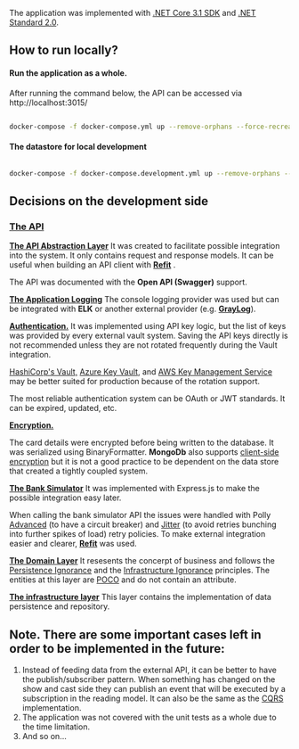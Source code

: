 
 The application was implemented with [.NET Core 3.1 SDK](https://github.com/dotnet/core/tree/master/release-notes/3.1) and [.NET Standard 2.0](https://docs.microsoft.com/en-us/dotnet/standard/net-standard).

## How to run locally? ##

#### Run the application as a whole.

After running the command below, the API can be accessed via http://localhost:3015/
```bash

docker-compose -f docker-compose.yml up --remove-orphans --force-recreate --renew-anon-volumes --build --abort-on-container-exit

```

#### The datastore for local development

```bash

docker-compose -f docker-compose.development.yml up --remove-orphans --force-recreate --renew-anon-volumes --build --abort-on-container-exit

```

## Decisions on the development side ##

### [The API](https://github.com/saddambilalov/payment.gateway/tree/master/src/Api/Payment.Gateway.Api)

**[The API Abstraction Layer](https://github.com/saddambilalov/payment.gateway/tree/master/src/Api/Payment.Gateway.Api.Abstractions)** 
It was created to facilitate possible integration into the system. It only contains request and response models. It can be useful when building an API client with [**Refit**](https://docs.microsoft.com/en-us/aspnet/core/fundamentals/http-requests?view=aspnetcore-3.1) .

The API was documented with the **Open API (Swagger)** support.

[**The Application Logging**](https://github.com/saddambilalov/payment.gateway/blob/6975ca5d89754ad246a86f540135cbc13873c119/src/Api/Payment.Gateway.Api/Program.cs#L22)
The console logging provider was used but can be integrated with **ELK** or another external provider (e.g. [**GrayLog**](https://www.graylog.org/)).

**[Authentication.](https://github.com/saddambilalov/payment.gateway/tree/master/src/Api/Payment.Gateway.Api/Authentication)**
It was implemented using API key logic, but the list of keys was provided by every external vault system. Saving the API keys directly is not recommended unless they are not rotated frequently during the Vault integration.

[HashiCorp's Vault,](https://www.vaultproject.io/) [Azure Key Vault](https://azure.microsoft.com/en-us/services/key-vault/), and [AWS Key Management Service](https://aws.amazon.com/kms/) may be better suited for production because of the rotation support.

The most reliable authentication system can be OAuth or JWT standards. It can be expired, updated, etc.

**[Encryption.](https://github.com/saddambilalov/payment.gateway/blob/master/src/Payment.Gateway.Infrastructure/Services/CipherService.cs)**

The card details were encrypted before being written to the database. It was serialized using BinaryFormatter. **MongoDb** also supports [client-side encryption](https://docs.mongodb.com/manual/core/security-client-side-encryption/) but it is not a good practice to be dependent on the data store that created a tightly coupled system.

**[The Bank Simulator](https://github.com/saddambilalov/payment.gateway/tree/master/simulator)**
It was implemented with Express.js to make the possible integration easy later.

When calling the bank simulator API the issues were handled with Polly [Advanced](https://github.com/App-vNext/Polly/wiki/Advanced-Circuit-Breaker) (to have a circuit breaker) and [Jitter](https://github.com/App-vNext/Polly/wiki/Retry-with-jitter) (to avoid retries bunching into further spikes of load) retry policies. To make external integration easier and clearer, [**Refit**](https://docs.microsoft.com/en-us/aspnet/core/fundamentals/http-requests?view=aspnetcore-3.1) was used.

**[The Domain Layer](https://github.com/saddambilalov/payment.gateway/tree/master/src/Payment.Gateway.Domain)**
It resesents the concerpt of business and follows the [Persistence Ignorance](https://deviq.com/persistence-ignorance/) and the [Infrastructure Ignorance](https://ayende.com/blog/3137/infrastructure-ignorance) principles. The entities at this layer are [POCO](https://docs.microsoft.com/en-us/dotnet/architecture/microservices/microservice-ddd-cqrs-patterns/ddd-oriented-microservice) and do not contain an attribute.

**[The infrastructure layer](https://github.com/saddambilalov/payment.gateway/tree/master/src/Payment.Gateway.Infrastructure)**
This layer contains the implementation of data persistence and repository.

## Note. There are some important cases left in order to be implemented in the future: ##
1. Instead of feeding data from the external API, it can be better to have the publish/subscriber pattern. When something has changed on the show and cast side they can publish an event that will be executed by a subscription in the reading model. It can also be the same as the [CQRS](https://learning.oreilly.com/library/view/designing-event-driven-systems/9781492038252/ch07.html) implementation.
2. The application was not covered with the unit tests as a whole due to the time limitation.
3. And so on...
